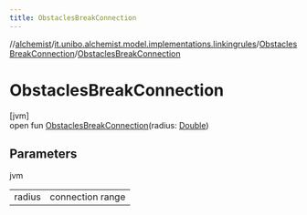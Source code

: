 ```yaml
---
title: ObstaclesBreakConnection
---
```

//[alchemist](../../../index.html)/[it.unibo.alchemist.model.implementations.linkingrules](../index.html)/[ObstaclesBreakConnection](index.html)/[ObstaclesBreakConnection](-obstacles-break-connection.html)



# ObstaclesBreakConnection



[jvm]\
open fun [ObstaclesBreakConnection](-obstacles-break-connection.html)(radius: [Double](https://docs.oracle.com/javase/8/docs/api/java/lang/Double.html))



## Parameters


jvm

| | |
|---|---|
| radius | connection range |




